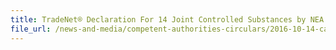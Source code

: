 ```yaml
---
title: TradeNet® Declaration For 14 Joint Controlled Substances by NEA and SCDF 
file_url: /news-and-media/competent-authorities-circulars/2016-10-14-ca.pdf
---
```

